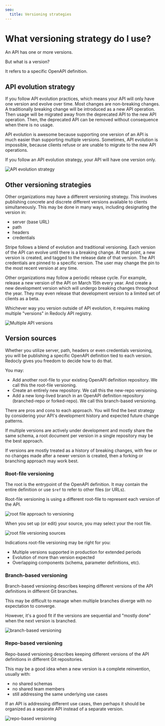 ```yaml
---
seo:
  title: Versioning strategies
---
```


# What versioning strategy do I use?

An API has one or more versions.

But what is a version?

It refers to a specific OpenAPI definition.

## API evolution strategy

If you follow API evolution practices, which means your API will only have one version and evolve over time.
Most changes are non-breaking changes.
A traditionally breaking change will be introduced as a new API operation.
Then usage will be migrated away from the deprecated API to the new API operation.
Then, the deprecated API can be removed without consequence when there is no usage.

API evolution is awesome because supporting one version of an API is much easier than supporting multiple versions.
Sometimes, API evolution is impossible, because clients refuse or are unable to migrate to the new API operations.

If you follow an API evolution strategy, your API will have one version only.

![API evolution strategy](./images/api-version-evolution.png)

## Other versioning strategies

Other organizations may have a different versioning strategy.
This involves publishing concrete and discrete different versions available to clients simultaneously.
This may be done in many ways, including designating the version in:

- server (base URL)
- path
- headers
- credentials

Stripe follows a blend of evolution and traditional versioning.
Each version of the API can evolve until there is a breaking change.
At that point, a new version is created, and tagged to the release date of that version.
The API credentials are pinned to a specific version.
The user may change the pin to the most recent version at any time.

Other organizations may follow a periodic release cycle.
For example, release a new version of the API on March 15th every year.
And create a new development version which will undergo breaking changes throughout the year.
They may even release that development version to a limited set of clients as a beta.

Whichever way you version outside of API evolution, it requires making multiple "versions" in Redocly API registry.

![Multiple API versions](./images/multiple-versions.png)

## Version sources

Whether you utilize server, path, headers or even credentials versioning, you will be publishing a specific OpenAPI definition tied to each version.
Redocly gives you freedom to decide how to do that.

You may:

- Add another root-file to your existing OpenAPI definition repository.
  We call this the root-file versioning.
- Create an entirely new repository.
  We call this the new-repo versioning.
- Add a new long-lived branch in an OpenAPI definition repository (branched-repo or forked-repo).
  We call this branch-based versioning.

There are pros and cons to each approach.
You will find the best strategy by considering your API's development history and expected future change patterns.

If multiple versions are actively under development and mostly share the same schema, a root document per version in a single repository may be the best approach.

If versions are mostly treated as a history of breaking changes, with few or no changes made after a newer version is created, then a forking or branching approach may work best.

### Root-file versioning

The root is the entrypoint of the OpenAPI definition.
It may contain the entire definition or use `$ref` to refer to other files (or URLs).

Root-file versioning is using a different root-file to represent each version of the API.

![root file approach to versioning](./images/root-file-versioning.png)

When you set up (or edit) your source, you may select your the root file.

![root file versioning sources](./images/root-file-versioning-source-settings.png)

Indications root-file versioning may be right for you:

- Multiple versions supported in production for extended periods
- Evolution of more than version expected
- Overlapping components (schema, parameter definitions, etc).

### Branch-based versioning

Branch-based versioning describes keeping different versions of the API definitions in different Git branches.

This may be difficult to manage when multiple branches diverge with no expectation to converge.

However, it's a good fit if the versions are sequential and "mostly done" when the next version is branched.

![branch-based versioning](./images/branch-based-versioning.png)

### Repo-based versioning

Repo-based versioning describes keeping different versions of the API definitions in different Git repositories.

This may be a good idea when a new version is a complete reinvention, usually with:

- no shared schemas
- no shared team members
- still addressing the same underlying use cases

If an API is addressing different use cases, then perhaps it should be organized as a separate API instead of a separate version.

![repo-based versioning](./images/repo-based-versioning.png)

